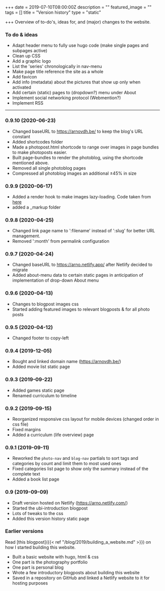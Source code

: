 +++
date = 2019-07-10T08:00:00Z
description = ""
featured_image = ""
tags = []
title = "Version history"
type = "static"

+++
Overview of to-do's, ideas for, and (major) changes to the website.

### To do & ideas
* Adapt header menu to fully use hugo code (make single pages and subpages active)
* Clean up CSS
* Add a graphic logo
* List the 'series' chronologically in nav-menu
* Make page title reference the site as a whole
* Add favicon
* Add info (metadata) about the pictures that show up only when activated
* Add certain (static) pages to (dropdown?) menu under About
* Implement social networking protocol (Webmention?)
* Implement RSS

***
### 0.9.10 (2020-06-23)
* Changed baseURL to https://arnovdh.be/ to keep the blog's URL constant
* Added shortcodes folder
* Made a photopost.html shortcode to range over images in page bundles to make photoposts easier. 
* Built page-bundles to render the photoblog, using the shortcode mentioned above.
* Removed all single photoblog pages
* Compressed all photoblog images an additional ±45% in size

### 0.9.9 (2020-06-17)
* Added a render hook to make images lazy-loading. Code taken from [here](https://nickmchardy.com/2020/05/adding-lazy-loading-for-images-in-hugo-static-site-generator.html)
* added a _markup folder

### 0.9.8 (2020-04-25)
* Changed link page name to ':filename' instead of ':slug' for better URL management.
* Removed ':month' from permalink configuration

### 0.9.7 (2020-04-24)
* Changed baseURL to https://arno.netlify.app/ after Netlify decided to migrate
* Added about-menu data to certain static pages in anticipation of implementation of drop-down About menu

### 0.9.6 (2020-04-13)

* Changes to blogpost images css
* Started adding featured images to relevant blogposts & for all photo posts

### 0.9.5 (2020-04-12)

* Changed footer to copy-left

### 0.9.4 (2019-12-05)

* Bought and linked domain name (https://arnovdh.be/)
* Added movie list static page

### 0.9.3 (2019-09-22)

* Added games static page
* Renamed curriculum to timeline

### 0.9.2 (2019-09-15)

* Reorganized responsive css layout for mobile devices (changed order in css file)
* Fixed margins
* Added a curriculum (life overview) page

### 0.9.1 (2019-09-11)

* Reworked the `photo-nav` and `blog-nav` partials to sort tags and categories by count and limit them to most used ones
* Fixed categories list page to show only the summary instead of the complete text
* Added a book list page

### 0.9 (2019-09-09)

* Draft version hosted on Netlify (https://arno.netlify.com/)
* Started the ubi-introduction blogpost
* Lots of tweaks to the css
* Added this version history static page

### Earlier versions

Read [this blogpost]({{< ref "/blog/2019/building_a_website.md" >}}) on how I started building this website.

* Built a basic website with hugo, html & css
* One part is the photography portfolio
* One part is personal blog
* Wrote a few introductory blogposts about building this website
* Saved in a repository on GitHub and linked a Netlify website to it for hosting purposes